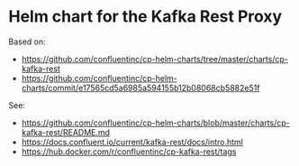 # Helm chart for the Kafka Rest Proxy #

Based on:

- <https://github.com/confluentinc/cp-helm-charts/tree/master/charts/cp-kafka-rest>
- <https://github.com/confluentinc/cp-helm-charts/commit/e17565cd5a6985a594155b12b08068cb5882e51f>

See:

- <https://github.com/confluentinc/cp-helm-charts/blob/master/charts/cp-kafka-rest/README.md>
- <https://docs.confluent.io/current/kafka-rest/docs/intro.html>
- <https://hub.docker.com/r/confluentinc/cp-kafka-rest/tags>
